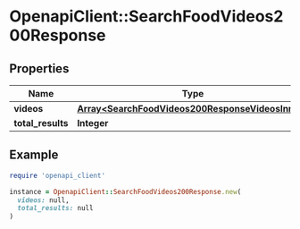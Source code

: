 # OpenapiClient::SearchFoodVideos200Response

## Properties

| Name | Type | Description | Notes |
| ---- | ---- | ----------- | ----- |
| **videos** | [**Array&lt;SearchFoodVideos200ResponseVideosInner&gt;**](SearchFoodVideos200ResponseVideosInner.md) |  |  |
| **total_results** | **Integer** |  |  |

## Example

```ruby
require 'openapi_client'

instance = OpenapiClient::SearchFoodVideos200Response.new(
  videos: null,
  total_results: null
)
```

